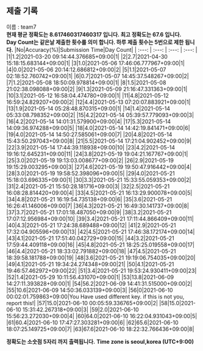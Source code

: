 


  
## 제출 기록  
이름 : team7  
**현재 평균 정확도는 8.617460317460317 입니다. 최고 정확도는 67.6 입니다.**  
**Day Count는 같은날 제출한 횟수를 의미 합니다. 하루 제출 횟수는 5번으로 제한 됩니다.**
|No|Accuracy(%)|Submission Time|Day Count|
| :---: | :---: | :---: | :---: |
|1|1.2|2021-03-20 09:14:44.376685+09:00|1|
|2|2.7|2021-04-30 15:18:15.683144+09:00|1|
|3|1.0|2021-05-06 17:46:06.777967+09:00|1|
|4|0.0|2021-05-06 20:14:12.686812+09:00|2|
|5|1.1|2021-05-07 02:18:52.760742+09:00|1|
|6|0.7|2021-05-07 14:45:37.548267+09:00|2|
|7|1.2|2021-05-08 18:50:09.978814+09:00|1|
|8|1.5|2021-05-08 21:02:38.098088+09:00|2|
|9|1.3|2021-05-09 21:16:47.331363+09:00|1|
|10|3.1|2021-05-12 16:58:04.474780+09:00|1|
|11|4.8|2021-05-12 16:59:24.829207+09:00|2|
|12|4.4|2021-05-13 07:20:07.883921+09:00|1|
|13|1.9|2021-05-14 05:28:48.870315+09:00|1|
|14|1.4|2021-05-14 05:33:08.798352+09:00|2|
|15|4.2|2021-05-14 05:39:57.779093+09:00|3|
|16|4.2|2021-05-14 14:01:31.579900+09:00|4|
|17|5.3|2021-05-14 14:09:36.974288+09:00|5|
|18|4.0|2021-05-14 14:42:19.841471+09:00|6|
|19|4.0|2021-05-14 14:50:27.585061+09:00|7|
|20|4.8|2021-05-14 15:43:50.297043+09:00|8|
|21|5.5|2021-05-14 17:21:04.902452+09:00|9|
|22|3.9|2021-05-14 17:44:39.118938+09:00|10|
|23|4.2|2021-05-14 19:16:12.645231+09:00|11|
|24|3.8|2021-05-19 19:04:21.167767+09:00|1|
|25|3.0|2021-05-19 19:13:03.008677+09:00|2|
|26|2.9|2021-05-19 19:15:29.003295+09:00|3|
|27|4.6|2021-05-19 19:50:47.916442+09:00|4|
|28|3.0|2021-05-19 19:58:52.398096+09:00|5|
|29|4.0|2021-05-21 15:18:03.696335+09:00|1|
|30|3.3|2021-05-21 15:33:55.059353+09:00|2|
|31|2.4|2021-05-21 15:50:28.181716+09:00|3|
|32|2.5|2021-05-21 16:08:28.814420+09:00|4|
|33|4.5|2021-05-21 16:13:29.900078+09:00|5|
|34|4.8|2021-05-21 16:19:54.735138+09:00|6|
|35|3.6|2021-05-21 16:26:41.146006+09:00|7|
|36|4.3|2021-05-21 16:49:30.141737+09:00|8|
|37|3.7|2021-05-21 17:01:18.487050+09:00|9|
|38|3.2|2021-05-21 17:07:12.956984+09:00|10|
|39|3.4|2021-05-21 17:11:44.866409+09:00|11|
|40|4.3|2021-05-21 17:24:38.689488+09:00|12|
|41|2.9|2021-05-21 17:32:04.905596+09:00|13|
|42|4.5|2021-05-21 17:46:38.172174+09:00|14|
|43|4.1|2021-05-21 17:51:40.042729+09:00|15|
|44|3.2|2021-05-21 17:59:44.409118+09:00|16|
|45|4.8|2021-05-21 18:25:25.019558+09:00|17|
|46|4.4|2021-05-21 18:33:02.791882+09:00|18|
|47|4.5|2021-05-21 18:39:58.181788+09:00|19|
|48|3.6|2021-05-21 19:19:06.754035+09:00|20|
|49|4.1|2021-05-21 19:34:24.274348+09:00|21|
|50|4.1|2021-05-21 19:46:57.462972+09:00|22|
|51|3.4|2021-05-21 19:53:24.930411+09:00|23|
|52|1.4|2021-05-29 10:11:56.431070+09:00|1|
|53|13.8|2021-06-09 14:27:11.393828+09:00|1|
|54|56.2|2021-06-09 14:41:31.515000+09:00|2|
|55|10.6|2021-06-09 14:50:36.033139+09:00|3|
|56|0|2021-06-10 00:02:01.759863+09:00|You Have used different key. if this is not you, report this!|
|57|15.0|2021-06-10 00:05:59.336765+09:00|2|
|58|15.0|2021-06-10 15:31:42.267318+09:00|3|
|59|2.0|2021-06-10 15:56:23.272030+09:00|4|
|60|64.0|2021-06-10 16:22:04.931043+09:00|5|
|61|60.4|2021-06-10 17:47:27.303281+09:00|6|
|62|65.6|2021-06-10 18:07:25.149725+09:00|7|
|63|67.6|2021-06-10 18:22:32.766436+09:00|8|


**정확도는 소숫점 5자리 까지 출력됩니다.**
**Time zone is seoul,korea (UTC+9:00)**
